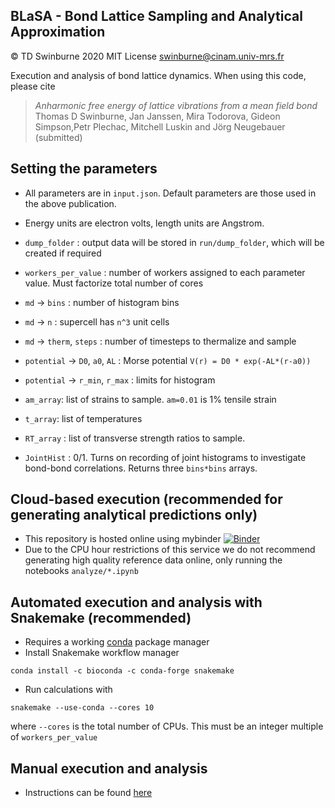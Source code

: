 ## BLaSA - Bond Lattice Sampling and Analytical Approximation
:copyright: TD Swinburne 2020 MIT License swinburne@cinam.univ-mrs.fr

Execution and analysis of bond lattice dynamics. When using this code, please cite

> *Anharmonic free energy of lattice vibrations from a mean field bond*   
> Thomas D Swinburne, Jan Janssen, Mira Todorova, Gideon Simpson,Petr Plechac, Mitchell Luskin and Jörg Neugebauer (submitted)


## Setting the parameters
- All parameters are in `input.json`. Default parameters are those used in the above publication.
- Energy units are electron volts, length units are Angstrom.

- `dump_folder` : output data will be stored in `run/dump_folder`, which will be created if required
- `workers_per_value` : number of workers assigned to each parameter value. Must factorize total number of cores
- `md` -> `bins` :  number of histogram bins
- `md` -> `n` : supercell has `n^3` unit cells
- `md` -> `therm`, `steps`   : number of timesteps to thermalize and sample
- `potential` -> `D0`, `a0`, `AL` : Morse potential `V(r) = D0 * exp(-AL*(r-a0))`
- `potential` -> `r_min`, `r_max` : limits for histogram
- `am_array`: list of strains to sample. `am=0.01` is 1% tensile strain
- `t_array`: list of temperatures
- `RT_array` : list of transverse strength ratios to sample.
- `JointHist` : 0/1. Turns on recording of joint histograms to investigate bond-bond correlations. Returns three `bins*bins` arrays.

## Cloud-based execution (recommended for generating analytical predictions only)
- This repository is hosted online using mybinder [![Binder](https://mybinder.org/badge_logo.svg)](https://mybinder.org/v2/gh/tomswinburne/BLaSA/master?filepath=analyze)
- Due to the CPU hour restrictions of this service we do not recommend generating high quality reference data online, only running the notebooks `analyze/*.ipynb`

## Automated execution and analysis with Snakemake (recommended)
- Requires a working [conda](https://docs.conda.io/projects/conda/en/latest/user-guide/install/) package manager
- Install Snakemake workflow manager
```
conda install -c bioconda -c conda-forge snakemake
```
- Run calculations with
```
snakemake --use-conda --cores 10
```
where `--cores` is the total number of CPUs. This must be an integer multiple of `workers_per_value`

## Manual execution and analysis
- Instructions can be found [here](ManualInstallation.md)
